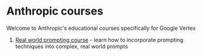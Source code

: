 # Anthropic courses

Welcome to Anthropic's educational courses specifically for Google Vertex

1. [Real world prompting course](./real_world_prompting/README.md) - learn how to incorporate prompting techniques into complex, real world prompts
